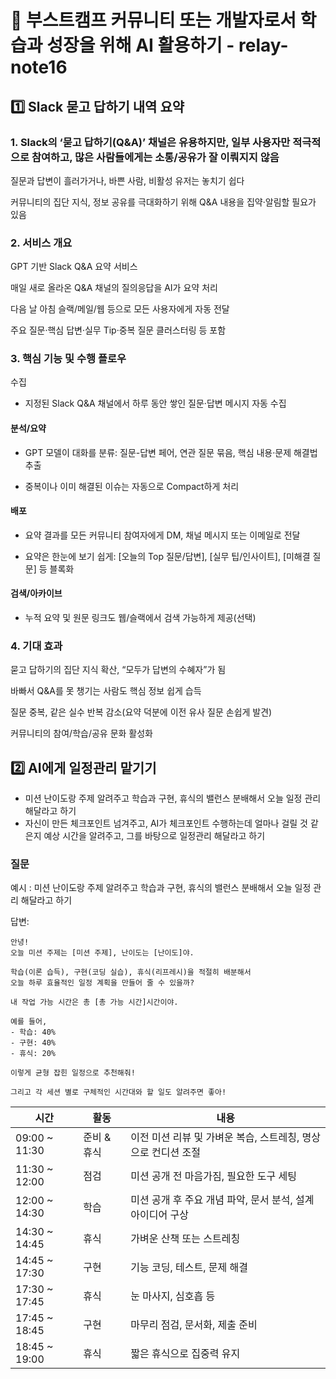 # 📌 부스트캠프 커뮤니티 또는 개발자로서 학습과 성장을 위해 AI 활용하기 - relay-note16

## 1️⃣ Slack 묻고 답하기 내역 요약

### 1. Slack의 ‘묻고 답하기(Q&A)’ 채널은 유용하지만, 일부 사용자만 적극적으로 참여하고, 많은 사람들에게는 소통/공유가 잘 이뤄지지 않음

질문과 답변이 흘러가거나, 바쁜 사람, 비활성 유저는 놓치기 쉽다

커뮤니티의 집단 지식, 정보 공유를 극대화하기 위해 Q&A 내용을 집약·알림할 필요가 있음

### 2. 서비스 개요

GPT 기반 Slack Q&A 요약 서비스

매일 새로 올라온 Q&A 채널의 질의응답을 AI가 요약 처리

다음 날 아침 슬랙/메일/웹 등으로 모든 사용자에게 자동 전달

주요 질문·핵심 답변·실무 Tip·중복 질문 클러스터링 등 포함

### 3. 핵심 기능 및 수행 플로우

수집

- 지정된 Slack Q&A 채널에서 하루 동안 쌓인 질문·답변 메시지 자동 수집

#### 분석/요약

- GPT 모델이 대화를 분류: 질문-답변 페어, 연관 질문 묶음, 핵심 내용·문제 해결법 추출

- 중복이나 이미 해결된 이슈는 자동으로 Compact하게 처리

#### 배포

- 요약 결과를 모든 커뮤니티 참여자에게 DM, 채널 메시지 또는 이메일로 전달

- 요약은 한눈에 보기 쉽게: [오늘의 Top 질문/답변], [실무 팁/인사이트], [미해결 질문] 등 블록화

#### 검색/아카이브

- 누적 요약 및 원문 링크도 웹/슬랙에서 검색 가능하게 제공(선택)

### 4. 기대 효과

묻고 답하기의 집단 지식 확산, “모두가 답변의 수혜자”가 됨

바빠서 Q&A를 못 챙기는 사람도 핵심 정보 쉽게 습득

질문 중복, 같은 실수 반복 감소(요약 덕분에 이전 유사 질문 손쉽게 발견)

커뮤니티의 참여/학습/공유 문화 활성화


## 2️⃣ AI에게 일정관리 맡기기

- 미션 난이도랑 주제 알려주고 학습과 구현, 휴식의 밸런스 분배해서 오늘 일정 관리 해달라고 하기
- 자신이 만든 체크포인트 넘겨주고, AI가 체크포인트 수행하는데 얼마나 걸릴 것 같은지 예상 시간을 알려주고, 그를 바탕으로 일정관리 해달라고 하기

### 질문

예시 : 미션 난이도랑 주제 알려주고 학습과 구현, 휴식의 밸런스 분배해서 오늘 일정 관리 해달라고 하기

답변:

```text
안녕!
오늘 미션 주제는 [미션 주제], 난이도는 [난이도]야.

학습(이론 습득), 구현(코딩 실습), 휴식(리프레시)을 적절히 배분해서
오늘 하루 효율적인 일정 계획을 만들어 줄 수 있을까?

내 작업 가능 시간은 총 [총 가능 시간]시간이야.

예를 들어,
- 학습: 40%
- 구현: 40%
- 휴식: 20%

이렇게 균형 잡힌 일정으로 추천해줘!

그리고 각 세션 별로 구체적인 시간대와 할 일도 알려주면 좋아!

```

| 시간           | 활동        | 내용                                                          |
| -------------- | ----------- | ------------------------------------------------------------- |
| 09:00 \~ 11:30 | 준비 & 휴식 | 이전 미션 리뷰 및 가벼운 복습, 스트레칭, 명상으로 컨디션 조절 |
| 11:30 \~ 12:00 | 점검        | 미션 공개 전 마음가짐, 필요한 도구 세팅                       |
| 12:00 \~ 14:30 | 학습        | 미션 공개 후 주요 개념 파악, 문서 분석, 설계 아이디어 구상    |
| 14:30 \~ 14:45 | 휴식        | 가벼운 산책 또는 스트레칭                                     |
| 14:45 \~ 17:30 | 구현        | 기능 코딩, 테스트, 문제 해결                                  |
| 17:30 \~ 17:45 | 휴식        | 눈 마사지, 심호흡 등                                          |
| 17:45 \~ 18:45 | 구현        | 마무리 점검, 문서화, 제출 준비                                |
| 18:45 \~ 19:00 | 휴식        | 짧은 휴식으로 집중력 유지                                     |

